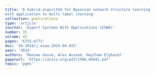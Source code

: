 ```yaml
---
title: 'A hybrid algorithm for Bayesian network structure learning
with application to multi-label learning'
collection: publications
type: 'article'
journal: 'Expert Systems With Applications (ESWA)'
number: 15
volume: 41
pages: '6755-6772'
doi: '10.1016/j.eswa.2014.04.032'
year: '2014'
authors: 'Maxime Gasse, Alex Aussem, Haytham Elghazel'
paperurl: 'https://arxiv.org/pdf/1506.05692.pdf'
topic: 'pgms'
---
```


